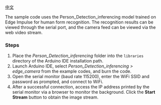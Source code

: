 [中文](https://github.com/DFRobot/DFR1154_Examples/blob/master/6.3%20edgeimpulse/README_CN.md)

The sample code uses the Person_Detection_inferencing model trained on Edge Impulse for human form recognition. The recognition results can be viewed through the serial port, and the camera feed can be viewed via the web video stream. 

### Steps

1. Place the *Person_Detection_inferencing* folder into the `libraries` directory of the Arduino IDE installation path. 
2. Launch Arduino IDE, select *Person_Detection_inferencing > edge_camera* from the example codes, and burn the code. 
3. Open the serial monitor (baud rate 115200), enter the WiFi SSID and password as prompted, and connect to WiFi. 
4. After a successful connection, access the IP address printed by the serial monitor via a browser to monitor the background. Click the **Start Stream** button to obtain the image stream.
